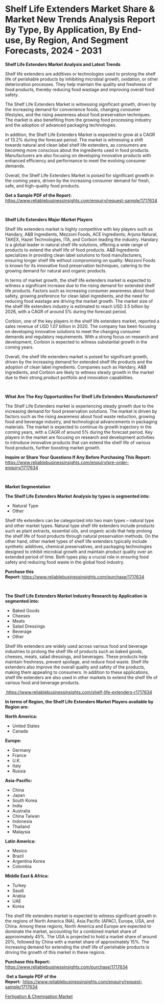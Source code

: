 <p><h1>Shelf Life Extenders Market Share & Market New Trends Analysis Report By Type, By Application, By End-use, By Region, And Segment Forecasts, 2024 - 2031</h1></p><p><strong>Shelf Life Extenders Market Analysis and Latest Trends</strong></p>
<p><p>Shelf life extenders are additives or technologies used to prolong the shelf life of perishable products by inhibiting microbial growth, oxidation, or other deterioration processes. They help maintain the quality and freshness of food products, thereby reducing food wastage and improving overall food safety.</p><p>The Shelf Life Extenders Market is witnessing significant growth, driven by the increasing demand for convenience foods, changing consumer lifestyles, and the rising awareness about food preservation techniques. The market is also benefiting from the growing food processing industry and the adoption of advanced packaging technologies.</p><p>In addition, the Shelf Life Extenders Market is expected to grow at a CAGR of 13.2% during the forecast period. The market is witnessing a shift towards natural and clean label shelf life extenders, as consumers are becoming more conscious about the ingredients used in food products. Manufacturers are also focusing on developing innovative products with enhanced efficiency and performance to meet the evolving consumer demands.</p><p>Overall, the Shelf Life Extenders Market is poised for significant growth in the coming years, driven by the increasing consumer demand for fresh, safe, and high-quality food products.</p></p>
<p><strong>Get a Sample PDF of the Report:&nbsp;</strong> <a href="https://www.reliablebusinessinsights.com/enquiry/request-sample/1717634">https://www.reliablebusinessinsights.com/enquiry/request-sample/1717634</a></p>
<p>&nbsp;</p>
<p><strong>Shelf Life Extenders Major Market Players</strong></p>
<p><p>Shelf life extenders market is highly competitive with key players such as Handary, A&B Ingredients, Mezzoni Foods, ACE Ingredients, Arjuna Natural, TAKEX, Hazel Technologies, ITA, and Corbion leading the industry. Handary is a global leader in natural shelf life solutions, offering a wide range of products to extend the shelf life of food products. A&B Ingredients specializes in providing clean label solutions to food manufacturers, ensuring longer shelf life without compromising on quality. Mezzoni Foods is known for its innovative food preservation techniques, catering to the growing demand for natural and organic products.</p><p>In terms of market growth, the shelf life extenders market is expected to witness a significant increase due to the rising demand for extended shelf life products. Factors such as increasing consumer awareness about food safety, growing preference for clean label ingredients, and the need for reducing food wastage are driving the market growth. The market size of the shelf life extenders industry is estimated to reach USD 3.5 billion by 2026, with a CAGR of around 5% during the forecast period.</p><p>Corbion, one of the key players in the shelf life extenders market, reported a sales revenue of USD 1.07 billion in 2020. The company has been focusing on developing innovative solutions to meet the changing consumer demands and regulatory requirements. With a strong focus on research and development, Corbion is expected to witness substantial growth in the coming years.</p><p>Overall, the shelf life extenders market is poised for significant growth, driven by the increasing demand for extended shelf life products and the adoption of clean label ingredients. Companies such as Handary, A&B Ingredients, and Corbion are likely to witness steady growth in the market due to their strong product portfolio and innovation capabilities.</p></p>
<p>&nbsp;</p>
<p><strong>What Are The Key Opportunities For Shelf Life Extenders Manufacturers?</strong></p>
<p><p>The Shelf Life Extenders market is experiencing steady growth due to the increasing demand for food preservation solutions. The market is driven by factors such as the rising awareness about food waste reduction, growing food and beverage industry, and technological advancements in packaging materials. The market is expected to continue its growth trajectory in the coming years, with a CAGR of around 5% during the forecast period. Key players in the market are focusing on research and development activities to introduce innovative products that can extend the shelf life of various food products, further boosting market growth.</p></p>
<p><strong>Inquire or Share Your Questions If Any Before Purchasing This Report:</strong> <a href="https://www.reliablebusinessinsights.com/enquiry/pre-order-enquiry/1717634">https://www.reliablebusinessinsights.com/enquiry/pre-order-enquiry/1717634</a></p>
<p>&nbsp;</p>
<p><strong>Market Segmentation</strong></p>
<p><strong>The Shelf Life Extenders Market Analysis by types is segmented into:</strong></p>
<p><ul><li>Natural Type</li><li>Other</li></ul></p>
<p><p>Shelf life extenders can be categorized into two main types – natural type and other market types. Natural type shelf life extenders include products such as plant extracts, essential oils, and organic acids that help prolong the shelf life of food products through natural preservation methods. On the other hand, other market types of shelf life extenders typically include synthetic additives, chemical preservatives, and packaging technologies designed to inhibit microbial growth and maintain product quality over an extended period of time. Both types play a crucial role in ensuring food safety and reducing food waste in the global food industry.</p></p>
<p><strong>Purchase this Report:&nbsp;</strong><a href="https://www.reliablebusinessinsights.com/purchase/1717634">https://www.reliablebusinessinsights.com/purchase/1717634</a></p>
<p>&nbsp;</p>
<p><strong>The Shelf Life Extenders Market Industry Research by Application is segmented into:</strong></p>
<p><ul><li>Baked Goods</li><li>Cheeses</li><li>Meats</li><li>Salad Dressings</li><li>Beverage</li><li>Other</li></ul></p>
<p><p>Shelf life extenders are widely used across various food and beverage industries to prolong the shelf life of products such as baked goods, cheeses, meats, salad dressings, and beverages. These products help maintain freshness, prevent spoilage, and reduce food waste. Shelf life extenders also improve the overall quality and safety of the products, making them appealing to consumers. In addition to these applications, shelf life extenders are also used in other markets to extend the shelf life of various food and beverage products.</p></p>
<p><a href="https://www.reliablebusinessinsights.com/shelf-life-extenders-r1717634">&nbsp;https://www.reliablebusinessinsights.com/shelf-life-extenders-r1717634</a></p>
<p><strong>In terms of Region, the Shelf Life Extenders Market Players available by Region are:</strong></p>
<p>
    <p> <strong> North America: </strong>
        <ul>
            <li>United States</li>
            <li>Canada</li>
        </ul>
        </p> 
    <p> <strong> Europe: </strong>
        <ul>
            <li>Germany</li>
            <li>France</li>
            <li>U.K.</li>
            <li>Italy</li>
            <li>Russia</li>
        </ul>
        </p> 
    <p> <strong> Asia-Pacific: </strong>
        <ul>
            <li>China</li>
            <li>Japan</li>
            <li>South Korea</li>
            <li>India</li>
            <li>Australia</li>
            <li>China Taiwan</li>
            <li>Indonesia</li>
            <li>Thailand</li>
            <li>Malaysia</li>
        </ul>
        </p> 
    <p> <strong> Latin America: </strong>
        <ul>
            <li>Mexico</li>
            <li>Brazil</li>
            <li>Argentina Korea</li>
            <li>Colombia</li>
        </ul>
        </p> 
    <p> <strong> Middle East & Africa: </strong>
        <ul>
            <li>Turkey</li>
            <li>Saudi</li>
            <li>Arabia</li>
            <li>UAE</li>
            <li>Korea</li>
        </ul>
    </p>
    </p>
<p><p>The shelf life extenders market is expected to witness significant growth in the regions of North America (NA), Asia Pacific (APAC), Europe, USA, and China. Among these regions, North America and Europe are expected to dominate the market, accounting for a combined market share of approximately 45%. The USA is projected to hold a market share of around 20%, followed by China with a market share of approximately 15%. The increasing demand for extending the shelf life of perishable products is driving the growth of this market in these regions.</p></p>
<p><strong>Purchase this Report: </strong><a href="https://www.reliablebusinessinsights.com/purchase/1717634">https://www.reliablebusinessinsights.com/purchase/1717634</a></p>
<p>&nbsp;<strong>Get a Sample PDF of the Report:&nbsp;&nbsp;</strong><a href="https://www.reliablebusinessinsights.com/enquiry/request-sample/1717634">https://www.reliablebusinessinsights.com/enquiry/request-sample/1717634</a></p>
<p><strong></strong></p>
<p><p><a href="https://github.com/derrinmiltonellis35gcl/Market-Research-Report-List-3/blob/main/fertigation-chemigation-market.md">Fertigation & Chemigation Market</a></p></p>